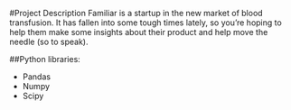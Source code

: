 #Project Description
Familiar is a startup in the new market of blood transfusion. It has fallen into some tough times lately, so you’re hoping to help them make some insights about their product and help move the needle (so to speak).

##Python libraries:
- Pandas
- Numpy
- Scipy
